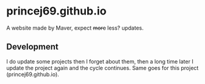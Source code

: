 # princej69.github.io
A website made by Maver, expect ~~more~~ less? updates.

## Development
I do update some projects then I forget about them, then a long time later I update the project again and the cycle continues. Same goes for this project (princej69.github.io).
